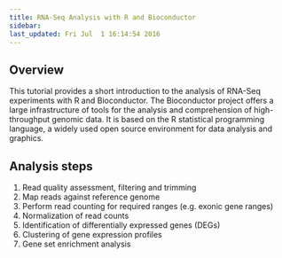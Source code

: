```yaml
---
title: RNA-Seq Analysis with R and Bioconductor
sidebar: 
last_updated: Fri Jul  1 16:14:54 2016
---
```


## Overview

This tutorial provides a short introduction to the analysis of RNA-Seq experiments with 
R and Bioconductor. The Bioconductor project offers a large infrastructure of tools for 
the analysis and comprehension of high-throughput genomic data. It is based on the R statistical programming
language, a widely used open source environment for data analysis and graphics. 


## Analysis steps

1. Read quality assessment, filtering and trimming
2. Map reads against reference genome
3. Perform read counting for required ranges (e.g. exonic gene ranges)
4. Normalization of read counts
5. Identification of differentially expressed genes (DEGs)
6. Clustering of gene expression profiles
7. Gene set enrichment analysis



